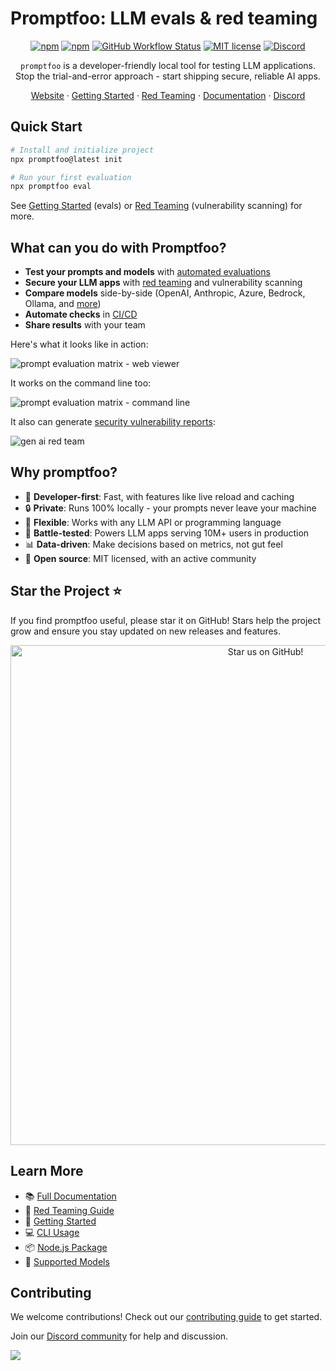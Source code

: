 # Promptfoo: LLM evals & red teaming

<p align="center">
  <a href="https://npmjs.com/package/promptfoo"><img src="https://img.shields.io/npm/v/promptfoo" alt="npm"></a>
  <a href="https://npmjs.com/package/promptfoo"><img src="https://img.shields.io/npm/dm/promptfoo" alt="npm"></a>
  <a href="https://github.com/promptfoo/promptfoo/actions/workflows/main.yml"><img src="https://img.shields.io/github/actions/workflow/status/promptfoo/promptfoo/main.yml" alt="GitHub Workflow Status"></a>
  <a href="https://github.com/promptfoo/promptfoo/blob/main/LICENSE"><img src="https://img.shields.io/github/license/promptfoo/promptfoo" alt="MIT license"></a>
  <a href="https://discord.gg/promptfoo"><img src="https://github.com/user-attachments/assets/2092591a-ccc5-42a7-aeb6-24a2808950fd" alt="Discord"></a>
</p>

<p align="center">
  <code>promptfoo</code> is a developer-friendly local tool for testing LLM applications. Stop the trial-and-error approach - start shipping secure, reliable AI apps.
</p>

<p align="center">
  <a href="https://www.promptfoo.dev">Website</a> ·
  <a href="https://www.promptfoo.dev/docs/getting-started/">Getting Started</a> ·
  <a href="https://www.promptfoo.dev/docs/red-team/">Red Teaming</a> ·
  <a href="https://www.promptfoo.dev/docs/">Documentation</a> ·
  <a href="https://discord.gg/promptfoo">Discord</a>
</p>

## Quick Start

```sh
# Install and initialize project
npx promptfoo@latest init

# Run your first evaluation
npx promptfoo eval
```

See [Getting Started](https://www.promptfoo.dev/docs/getting-started/) (evals) or [Red Teaming](https://www.promptfoo.dev/docs/red-team/) (vulnerability scanning) for more.

## What can you do with Promptfoo?

- **Test your prompts and models** with [automated evaluations](https://www.promptfoo.dev/docs/getting-started/)
- **Secure your LLM apps** with [red teaming](https://www.promptfoo.dev/docs/red-team/) and vulnerability scanning
- **Compare models** side-by-side (OpenAI, Anthropic, Azure, Bedrock, Ollama, and [more](https://www.promptfoo.dev/docs/providers/))
- **Automate checks** in [CI/CD](https://www.promptfoo.dev/docs/integrations/ci-cd/)
- **Share results** with your team

Here's what it looks like in action:

![prompt evaluation matrix - web viewer](https://www.promptfoo.dev/img/claude-vs-gpt-example@2x.png)

It works on the command line too:

![prompt evaluation matrix - command line](https://github.com/promptfoo/promptfoo/assets/310310/480e1114-d049-40b9-bd5f-f81c15060284)

It also can generate [security vulnerability reports](https://www.promptfoo.dev/docs/red-team/):

![gen ai red team](https://www.promptfoo.dev/img/riskreport-1@2x.png)

## Why promptfoo?

- 🚀 **Developer-first**: Fast, with features like live reload and caching
- 🔒 **Private**: Runs 100% locally - your prompts never leave your machine
- 🔧 **Flexible**: Works with any LLM API or programming language
- 💪 **Battle-tested**: Powers LLM apps serving 10M+ users in production
- 📊 **Data-driven**: Make decisions based on metrics, not gut feel
- 🤝 **Open source**: MIT licensed, with an active community

## Star the Project ⭐

If you find promptfoo useful, please star it on GitHub! Stars help the project grow and ensure you stay updated on new releases and features.

<p align="center">
  <img src="site/static/img/github/star-animation.gif" alt="Star us on GitHub!" width="800" />
</p>

## Learn More

- 📚 [Full Documentation](https://www.promptfoo.dev/docs/intro/)
- 🔐 [Red Teaming Guide](https://www.promptfoo.dev/docs/red-team/)
- 🎯 [Getting Started](https://www.promptfoo.dev/docs/getting-started/)
- 💻 [CLI Usage](https://www.promptfoo.dev/docs/usage/command-line/)
- 📦 [Node.js Package](https://www.promptfoo.dev/docs/usage/node-package/)
- 🤖 [Supported Models](https://www.promptfoo.dev/docs/providers/)

## Contributing

We welcome contributions! Check out our [contributing guide](https://www.promptfoo.dev/docs/contributing/) to get started.

Join our [Discord community](https://discord.gg/promptfoo) for help and discussion.

<a href="https://github.com/promptfoo/promptfoo/graphs/contributors">
  <img src="https://contrib.rocks/image?repo=promptfoo/promptfoo" />
</a>
